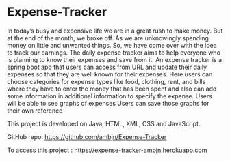 # Expense-Tracker

In today’s busy and expensive life we are in a great rush to make money.
But at the end of the month, we broke off. As we are unknowingly spending money on little and unwanted things.
So, we have come over with the idea to track our earnings.
The daily expense tracker aims to help everyone who is planning to know their expenses and save from it.
An expense tracker is a spring boot app that users can access from URL and update their daily expenses so that they are well known for their expenses.
Here users can choose categories for expense types like food, clothing, rent, and bills where they have to enter the money that has been spent and also can add some information in additional information to specify the expense.
Users will be able to see graphs of expenses
Users can save those graphs for their own reference


This project is developed on Java, HTML, XML, CSS and JavaScript.

GitHub repo: https://github.com/ambjn/Expense-Tracker

To access this project : https://expense-tracker-ambjn.herokuapp.com
